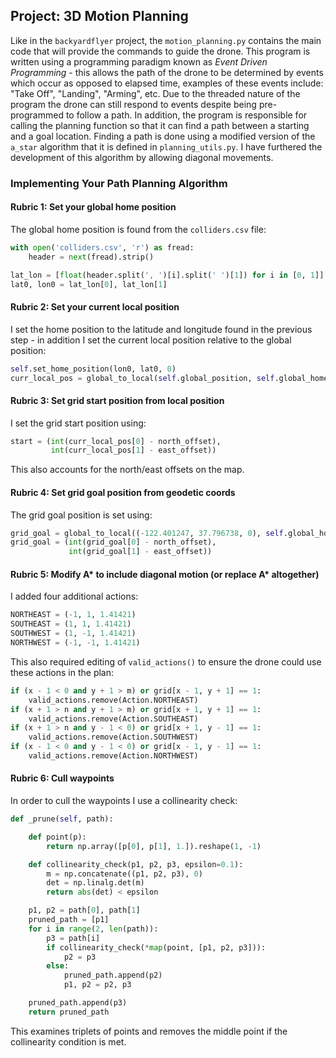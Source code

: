 ## **Project: 3D Motion Planning**

Like in the ```backyardflyer``` project, the ```motion_planning.py``` contains the main code that will provide the commands to guide the drone. 
This program is written using a programming paradigm known as *Event Driven Programming* - this allows the path of the drone to be determined by 
events which occur as opposed to elapsed time, examples of these events include: "Take Off", "Landing", "Arming", etc. 
Due to the threaded nature of the program the drone can still respond to events despite being pre-programmed to follow a path. 
In addition, the program is responsible for calling the planning function so that it can find a path between a starting and a goal location. 
Finding a path is done using a modified version of the ```a_star``` algorithm that it is defined in ```planning_utils.py```.
I have furthered the development of this algorithm by allowing diagonal movements.

### Implementing Your Path Planning Algorithm

#### **Rubric 1:** Set your global home position
The global home position is found from the ```colliders.csv``` file:

```python
with open('colliders.csv', 'r') as fread:
    header = next(fread).strip()

lat_lon = [float(header.split(', ')[i].split(' ')[1]) for i in [0, 1]]
lat0, lon0 = lat_lon[0], lat_lon[1]
```

#### **Rubric 2:** Set your current local position
I set the home position to the latitude and longitude found in the previous step - 
in addition I set the current local position relative to the global position:

```python
self.set_home_position(lon0, lat0, 0)
curr_local_pos = global_to_local(self.global_position, self.global_home)
```

#### **Rubric 3:** Set grid start position from local position
I set the grid start position using:

```python
start = (int(curr_local_pos[0] - north_offset),
         int(curr_local_pos[1] - east_offset))
```

This also accounts for the north/east offsets on the map.

#### **Rubric 4:** Set grid goal position from geodetic coords
The grid goal position is set using:

```python
grid_goal = global_to_local((-122.401247, 37.796738, 0), self.global_home)
grid_goal = (int(grid_goal[0] - north_offset),
             int(grid_goal[1] - east_offset))
```

#### **Rubric 5:** Modify A* to include diagonal motion (or replace A* altogether)
I added four additional actions:

```python
NORTHEAST = (-1, 1, 1.41421)
SOUTHEAST = (1, 1, 1.41421)
SOUTHWEST = (1, -1, 1.41421)
NORTHWEST = (-1, -1, 1.41421)
```

This also required editing of ```valid_actions()``` to ensure the drone could use these actions in the plan:

```python
if (x - 1 < 0 and y + 1 > m) or grid[x - 1, y + 1] == 1:
    valid_actions.remove(Action.NORTHEAST)
if (x + 1 > n and y + 1 > m) or grid[x + 1, y + 1] == 1:
    valid_actions.remove(Action.SOUTHEAST)
if (x + 1 > n and y - 1 < 0) or grid[x + 1, y - 1] == 1:
    valid_actions.remove(Action.SOUTHWEST)
if (x - 1 < 0 and y - 1 < 0) or grid[x - 1, y - 1] == 1:
    valid_actions.remove(Action.NORTHWEST)
```

#### **Rubric 6:** Cull waypoints 
In order to cull the waypoints I use a collinearity check:

```python
def _prune(self, path):

    def point(p):
        return np.array([p[0], p[1], 1.]).reshape(1, -1)

    def collinearity_check(p1, p2, p3, epsilon=0.1):
        m = np.concatenate((p1, p2, p3), 0)
        det = np.linalg.det(m)
        return abs(det) < epsilon

    p1, p2 = path[0], path[1]
    pruned_path = [p1]
    for i in range(2, len(path)):
        p3 = path[i]
        if collinearity_check(*map(point, [p1, p2, p3])):
            p2 = p3
        else:
            pruned_path.append(p2)
            p1, p2 = p2, p3

    pruned_path.append(p3)
    return pruned_path
```

This examines triplets of points and removes the middle point if the collinearity condition is met.
